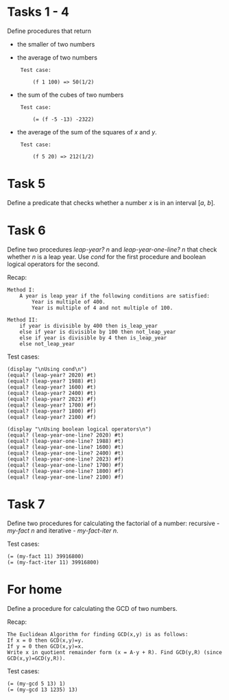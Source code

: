 # Tasks 1 - 4
Define procedures that return
 - the smaller of two numbers
 - the average of two numbers

        Test case:

            (f 1 100) => 50(1/2)
 - the sum of the cubes of two numbers

        Test case:

            (= (f -5 -13) -2322)
 - the average of the sum of the squares of *x* and *y*.

        Test case:

            (f 5 20) => 212(1/2)

# Task 5
Define a predicate that checks whether a number *x* is in an interval [*a*, *b*].

# Task 6
Define two procedures *leap-year? n* and *leap-year-one-line? n* that check whether *n* is a leap year. Use *cond* for the first procedure and boolean logical operators for the second.

Recap:

    Method I:
        A year is leap year if the following conditions are satisfied:
            Year is multiple of 400.
            Year is multiple of 4 and not multiple of 100.

    Method II:
        if year is divisible by 400 then is_leap_year
        else if year is divisible by 100 then not_leap_year
        else if year is divisible by 4 then is_leap_year
        else not_leap_year 

Test cases:

    (display "\nUsing cond\n")
    (equal? (leap-year? 2020) #t)
    (equal? (leap-year? 1988) #t)
    (equal? (leap-year? 1600) #t)
    (equal? (leap-year? 2400) #t)
    (equal? (leap-year? 2023) #f)
    (equal? (leap-year? 1700) #f)
    (equal? (leap-year? 1800) #f)
    (equal? (leap-year? 2100) #f)
    
    (display "\nUsing boolean logical operators\n")
    (equal? (leap-year-one-line? 2020) #t)
    (equal? (leap-year-one-line? 1988) #t)
    (equal? (leap-year-one-line? 1600) #t)
    (equal? (leap-year-one-line? 2400) #t)
    (equal? (leap-year-one-line? 2023) #f)
    (equal? (leap-year-one-line? 1700) #f)
    (equal? (leap-year-one-line? 1800) #f)
    (equal? (leap-year-one-line? 2100) #f)

# Task 7
Define two procedures for calculating the factorial of a number: recursive - *my-fact n* and iterative - *my-fact-iter n*.

Test cases:

    (= (my-fact 11) 39916800)
    (= (my-fact-iter 11) 39916800)

# For home
Define a procedure for calculating the GCD of two numbers.

Recap:

    The Euclidean Algorithm for finding GCD(x,y) is as follows:
    If x = 0 then GCD(x,y)=y.
    If y = 0 then GCD(x,y)=x.
    Write x in quotient remainder form (x = A⋅y + R). Find GCD(y,R) (since GCD(x,y)=GCD(y,R)).

Test cases:

    (= (my-gcd 5 13) 1)
    (= (my-gcd 13 1235) 13)